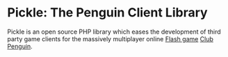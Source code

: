 # Pickle: The Penguin Client Library #
Pickle is an open source PHP library which eases the development of third party game clients for the massively multiplayer online [Flash game](http://en.wikipedia.org/wiki/Browser_game#Plugin-based_games) [Club Penguin](http://www.clubpenguin.com/).